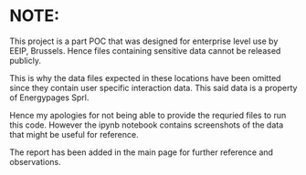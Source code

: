 # NOTE:
   
This project is a part POC that was designed for enterprise level use by EEIP, Brussels. Hence files containing sensitive data cannot be released publicly.

This is why the data files expected in these locations have been omitted since they contain user specific interaction data. This said data is a property of Energypages Sprl.   

Hence my apologies for not being able to provide the requried files to run this code. However the ipynb notebook contains screenshots of the data that might be useful for reference.   

The report has been added in the main page for further reference and observations.
